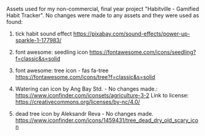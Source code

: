 Assets used for my non-commercial, final year project "Habitville - Gamified Habit Tracker". No changes were made to any assets and they were used as found:

1) tick habit sound effect
https://pixabay.com/sound-effects/power-up-sparkle-1-177983/

2) font awesome: seedling icon
https://fontawesome.com/icons/seedling?f=classic&s=solid

3) font awesome: tree icon - fas fa-tree
https://fontawesome.com/icons/tree?f=classic&s=solid 

4) Watering can icon by Ang Bay Std. - No changes made.:
https://www.iconfinder.com/iconsets/agriculture-3-2
Link to license: https://creativecommons.org/licenses/by-nc/4.0/

5) dead tree icon by Aleksandr Reva -  No changes made.
https://www.iconfinder.com/icons/1459431/tree_dead_dry_old_scary_icon